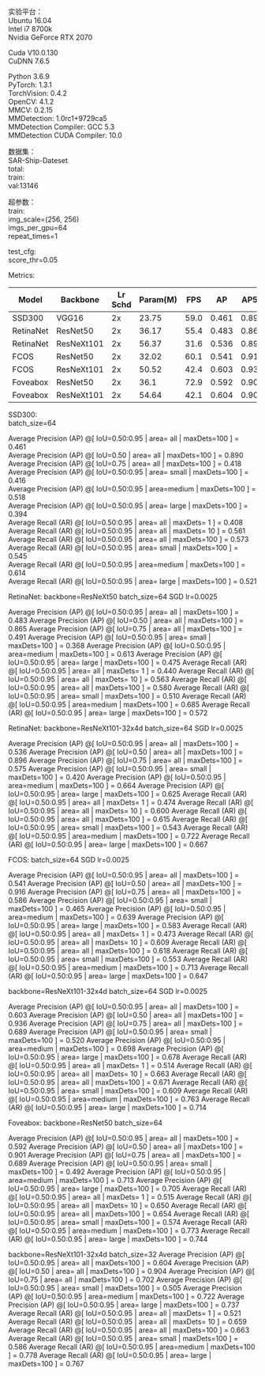 
实验平台：  
Ubuntu 16.04  
Intel i7 8700k  
Nvidia GeForce RTX 2070  

Cuda V10.0.130  
CuDNN 7.6.5  

Python 3.6.9  
PyTorch: 1.3.1  
TorchVision: 0.4.2  
OpenCV: 4.1.2  
MMCV: 0.2.15  
MMDetection: 1.0rc1+9729ca5  
MMDetection Compiler: GCC 5.3  
MMDetection CUDA Compiler: 10.0  

数据集：  
SAR-Ship-Dateset  
total:  
train:  
val:13146  

超参数：  
train:  
img_scale=(256, 256)  
imgs_per_gpu=64  
repeat_times=1

test_cfg:  
score_thr=0.05  


Metrics:  


| Model | Backbone | Lr Schd | Param(M) | FPS | AP | AP50 | AP75 | APs | APm | APl |
| --- | --- | --- | --- | --- | --- | --- | --- | --- | --- | --- |
| SSD300 | VGG16 | 2x | 23.75 | 59.0 | 0.461 | 0.890 | 0.418 | 0.416 | 0.518 | 0.394 |
| RetinaNet | ResNet50 | 2x | 36.17 | 55.4 | 0.483 | 0.865 | 0.491 | 0.368 | 0.613 | 0.475 |
| RetinaNet | ResNeXt101 | 2x | 56.37 | 31.6 | 0.536 | 0.896 | 0.575 | 0.420 | 0.664 | 0.625 |
| FCOS | ResNet50 | 2x | 32.02 | 60.1 | 0.541 | 0.916 | 0.586 | 0.465 |  0.639 | 0.583 |
| FCOS | ResNeXt101 | 2x | 50.52 | 42.4 | 0.603 | 0.936 | 0.689 | 0.520 | 0.698 | 0.678 |
| Foveabox | ResNet50 | 2x | 36.1 | 72.9 | 0.592 | 0.901 | 0.689 | 0.492 | 0.713 | 0.705 |
| Foveabox | ResNeXt101 | 2x | 54.64 | 42.1 | 0.604 | 0.904 | 0.702 | 0.505 | 0.722 | 0.737 |


SSD300:  
batch_size=64

 Average Precision  (AP) @[ IoU=0.50:0.95 | area=   all | maxDets=100 ] = 0.461  
 Average Precision  (AP) @[ IoU=0.50      | area=   all | maxDets=100 ] = 0.890  
 Average Precision  (AP) @[ IoU=0.75      | area=   all | maxDets=100 ] = 0.418  
 Average Precision  (AP) @[ IoU=0.50:0.95 | area= small | maxDets=100 ] = 0.416  
 Average Precision  (AP) @[ IoU=0.50:0.95 | area=medium | maxDets=100 ] = 0.518  
 Average Precision  (AP) @[ IoU=0.50:0.95 | area= large | maxDets=100 ] = 0.394  
 Average Recall     (AR) @[ IoU=0.50:0.95 | area=   all | maxDets=  1 ] = 0.408  
 Average Recall     (AR) @[ IoU=0.50:0.95 | area=   all | maxDets= 10 ] = 0.561  
 Average Recall     (AR) @[ IoU=0.50:0.95 | area=   all | maxDets=100 ] = 0.573  
 Average Recall     (AR) @[ IoU=0.50:0.95 | area= small | maxDets=100 ] = 0.545  
 Average Recall     (AR) @[ IoU=0.50:0.95 | area=medium | maxDets=100 ] = 0.614  
 Average Recall     (AR) @[ IoU=0.50:0.95 | area= large | maxDets=100 ] = 0.521  
 
RetinaNet:
backbone=ResNeXt50
batch_size=64
SGD lr=0.0025
 
 Average Precision  (AP) @[ IoU=0.50:0.95 | area=   all | maxDets=100 ] = 0.483
 Average Precision  (AP) @[ IoU=0.50      | area=   all | maxDets=100 ] = 0.865
 Average Precision  (AP) @[ IoU=0.75      | area=   all | maxDets=100 ] = 0.491
 Average Precision  (AP) @[ IoU=0.50:0.95 | area= small | maxDets=100 ] = 0.368
 Average Precision  (AP) @[ IoU=0.50:0.95 | area=medium | maxDets=100 ] = 0.613
 Average Precision  (AP) @[ IoU=0.50:0.95 | area= large | maxDets=100 ] = 0.475
 Average Recall     (AR) @[ IoU=0.50:0.95 | area=   all | maxDets=  1 ] = 0.440
 Average Recall     (AR) @[ IoU=0.50:0.95 | area=   all | maxDets= 10 ] = 0.563
 Average Recall     (AR) @[ IoU=0.50:0.95 | area=   all | maxDets=100 ] = 0.580
 Average Recall     (AR) @[ IoU=0.50:0.95 | area= small | maxDets=100 ] = 0.510
 Average Recall     (AR) @[ IoU=0.50:0.95 | area=medium | maxDets=100 ] = 0.685
 Average Recall     (AR) @[ IoU=0.50:0.95 | area= large | maxDets=100 ] = 0.572
 
RetinaNet:
backbone=ResNeXt101-32x4d
batch_size=64
SGD lr=0.0025

 Average Precision  (AP) @[ IoU=0.50:0.95 | area=   all | maxDets=100 ] = 0.536
 Average Precision  (AP) @[ IoU=0.50      | area=   all | maxDets=100 ] = 0.896
 Average Precision  (AP) @[ IoU=0.75      | area=   all | maxDets=100 ] = 0.575
 Average Precision  (AP) @[ IoU=0.50:0.95 | area= small | maxDets=100 ] = 0.420
 Average Precision  (AP) @[ IoU=0.50:0.95 | area=medium | maxDets=100 ] = 0.664
 Average Precision  (AP) @[ IoU=0.50:0.95 | area= large | maxDets=100 ] = 0.625
 Average Recall     (AR) @[ IoU=0.50:0.95 | area=   all | maxDets=  1 ] = 0.474
 Average Recall     (AR) @[ IoU=0.50:0.95 | area=   all | maxDets= 10 ] = 0.600
 Average Recall     (AR) @[ IoU=0.50:0.95 | area=   all | maxDets=100 ] = 0.615
 Average Recall     (AR) @[ IoU=0.50:0.95 | area= small | maxDets=100 ] = 0.543
 Average Recall     (AR) @[ IoU=0.50:0.95 | area=medium | maxDets=100 ] = 0.722
 Average Recall     (AR) @[ IoU=0.50:0.95 | area= large | maxDets=100 ] = 0.667

FCOS: 
batch_size=64
SGD lr=0.0025

 Average Precision  (AP) @[ IoU=0.50:0.95 | area=   all | maxDets=100 ] = 0.541
 Average Precision  (AP) @[ IoU=0.50      | area=   all | maxDets=100 ] = 0.916
 Average Precision  (AP) @[ IoU=0.75      | area=   all | maxDets=100 ] = 0.586
 Average Precision  (AP) @[ IoU=0.50:0.95 | area= small | maxDets=100 ] = 0.465
 Average Precision  (AP) @[ IoU=0.50:0.95 | area=medium | maxDets=100 ] = 0.639
 Average Precision  (AP) @[ IoU=0.50:0.95 | area= large | maxDets=100 ] = 0.583
 Average Recall     (AR) @[ IoU=0.50:0.95 | area=   all | maxDets=  1 ] = 0.473
 Average Recall     (AR) @[ IoU=0.50:0.95 | area=   all | maxDets= 10 ] = 0.609
 Average Recall     (AR) @[ IoU=0.50:0.95 | area=   all | maxDets=100 ] = 0.618
 Average Recall     (AR) @[ IoU=0.50:0.95 | area= small | maxDets=100 ] = 0.553
 Average Recall     (AR) @[ IoU=0.50:0.95 | area=medium | maxDets=100 ] = 0.713
 Average Recall     (AR) @[ IoU=0.50:0.95 | area= large | maxDets=100 ] = 0.647
 
backbone=ResNeXt101-32x4d
batch_size=64
SGD lr=0.0025
 
 Average Precision  (AP) @[ IoU=0.50:0.95 | area=   all | maxDets=100 ] = 0.603
 Average Precision  (AP) @[ IoU=0.50      | area=   all | maxDets=100 ] = 0.936
 Average Precision  (AP) @[ IoU=0.75      | area=   all | maxDets=100 ] = 0.689
 Average Precision  (AP) @[ IoU=0.50:0.95 | area= small | maxDets=100 ] = 0.520
 Average Precision  (AP) @[ IoU=0.50:0.95 | area=medium | maxDets=100 ] = 0.698
 Average Precision  (AP) @[ IoU=0.50:0.95 | area= large | maxDets=100 ] = 0.678
 Average Recall     (AR) @[ IoU=0.50:0.95 | area=   all | maxDets=  1 ] = 0.514
 Average Recall     (AR) @[ IoU=0.50:0.95 | area=   all | maxDets= 10 ] = 0.663
 Average Recall     (AR) @[ IoU=0.50:0.95 | area=   all | maxDets=100 ] = 0.671
 Average Recall     (AR) @[ IoU=0.50:0.95 | area= small | maxDets=100 ] = 0.609
 Average Recall     (AR) @[ IoU=0.50:0.95 | area=medium | maxDets=100 ] = 0.763
 Average Recall     (AR) @[ IoU=0.50:0.95 | area= large | maxDets=100 ] = 0.714 

Foveabox:
backbone=ResNet50
batch_size=64

 Average Precision  (AP) @[ IoU=0.50:0.95 | area=   all | maxDets=100 ] = 0.592
 Average Precision  (AP) @[ IoU=0.50      | area=   all | maxDets=100 ] = 0.901
 Average Precision  (AP) @[ IoU=0.75      | area=   all | maxDets=100 ] = 0.689
 Average Precision  (AP) @[ IoU=0.50:0.95 | area= small | maxDets=100 ] = 0.492
 Average Precision  (AP) @[ IoU=0.50:0.95 | area=medium | maxDets=100 ] = 0.713
 Average Precision  (AP) @[ IoU=0.50:0.95 | area= large | maxDets=100 ] = 0.705
 Average Recall     (AR) @[ IoU=0.50:0.95 | area=   all | maxDets=  1 ] = 0.515
 Average Recall     (AR) @[ IoU=0.50:0.95 | area=   all | maxDets= 10 ] = 0.650
 Average Recall     (AR) @[ IoU=0.50:0.95 | area=   all | maxDets=100 ] = 0.654
 Average Recall     (AR) @[ IoU=0.50:0.95 | area= small | maxDets=100 ] = 0.574
 Average Recall     (AR) @[ IoU=0.50:0.95 | area=medium | maxDets=100 ] = 0.773
 Average Recall     (AR) @[ IoU=0.50:0.95 | area= large | maxDets=100 ] = 0.744
 
backbone=ResNeXt101-32x4d
batch_size=32
 Average Precision  (AP) @[ IoU=0.50:0.95 | area=   all | maxDets=100 ] = 0.604
 Average Precision  (AP) @[ IoU=0.50      | area=   all | maxDets=100 ] = 0.904
 Average Precision  (AP) @[ IoU=0.75      | area=   all | maxDets=100 ] = 0.702
 Average Precision  (AP) @[ IoU=0.50:0.95 | area= small | maxDets=100 ] = 0.505
 Average Precision  (AP) @[ IoU=0.50:0.95 | area=medium | maxDets=100 ] = 0.722
 Average Precision  (AP) @[ IoU=0.50:0.95 | area= large | maxDets=100 ] = 0.737
 Average Recall     (AR) @[ IoU=0.50:0.95 | area=   all | maxDets=  1 ] = 0.521
 Average Recall     (AR) @[ IoU=0.50:0.95 | area=   all | maxDets= 10 ] = 0.659
 Average Recall     (AR) @[ IoU=0.50:0.95 | area=   all | maxDets=100 ] = 0.663
 Average Recall     (AR) @[ IoU=0.50:0.95 | area= small | maxDets=100 ] = 0.586
 Average Recall     (AR) @[ IoU=0.50:0.95 | area=medium | maxDets=100 ] = 0.778
 Average Recall     (AR) @[ IoU=0.50:0.95 | area= large | maxDets=100 ] = 0.767